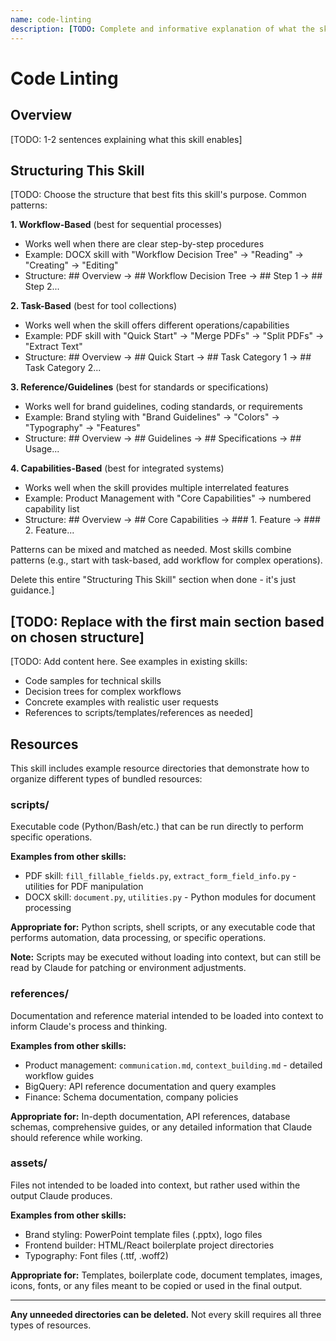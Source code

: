 ```yaml
---
name: code-linting
description: [TODO: Complete and informative explanation of what the skill does and when to use it. Include WHEN to use this skill - specific scenarios, file types, or tasks that trigger it.]
---
```


# Code Linting

## Overview

[TODO: 1-2 sentences explaining what this skill enables]

## Structuring This Skill

[TODO: Choose the structure that best fits this skill's purpose. Common patterns:

**1. Workflow-Based** (best for sequential processes)
- Works well when there are clear step-by-step procedures
- Example: DOCX skill with "Workflow Decision Tree" → "Reading" → "Creating" → "Editing"
- Structure: ## Overview → ## Workflow Decision Tree → ## Step 1 → ## Step 2...

**2. Task-Based** (best for tool collections)
- Works well when the skill offers different operations/capabilities
- Example: PDF skill with "Quick Start" → "Merge PDFs" → "Split PDFs" → "Extract Text"
- Structure: ## Overview → ## Quick Start → ## Task Category 1 → ## Task Category 2...

**3. Reference/Guidelines** (best for standards or specifications)
- Works well for brand guidelines, coding standards, or requirements
- Example: Brand styling with "Brand Guidelines" → "Colors" → "Typography" → "Features"
- Structure: ## Overview → ## Guidelines → ## Specifications → ## Usage...

**4. Capabilities-Based** (best for integrated systems)
- Works well when the skill provides multiple interrelated features
- Example: Product Management with "Core Capabilities" → numbered capability list
- Structure: ## Overview → ## Core Capabilities → ### 1. Feature → ### 2. Feature...

Patterns can be mixed and matched as needed. Most skills combine patterns (e.g., start with task-based, add workflow for complex operations).

Delete this entire "Structuring This Skill" section when done - it's just guidance.]

## [TODO: Replace with the first main section based on chosen structure]

[TODO: Add content here. See examples in existing skills:
- Code samples for technical skills
- Decision trees for complex workflows
- Concrete examples with realistic user requests
- References to scripts/templates/references as needed]

## Resources

This skill includes example resource directories that demonstrate how to organize different types of bundled resources:

### scripts/
Executable code (Python/Bash/etc.) that can be run directly to perform specific operations.

**Examples from other skills:**
- PDF skill: `fill_fillable_fields.py`, `extract_form_field_info.py` - utilities for PDF manipulation
- DOCX skill: `document.py`, `utilities.py` - Python modules for document processing

**Appropriate for:** Python scripts, shell scripts, or any executable code that performs automation, data processing, or specific operations.

**Note:** Scripts may be executed without loading into context, but can still be read by Claude for patching or environment adjustments.

### references/
Documentation and reference material intended to be loaded into context to inform Claude's process and thinking.

**Examples from other skills:**
- Product management: `communication.md`, `context_building.md` - detailed workflow guides
- BigQuery: API reference documentation and query examples
- Finance: Schema documentation, company policies

**Appropriate for:** In-depth documentation, API references, database schemas, comprehensive guides, or any detailed information that Claude should reference while working.

### assets/
Files not intended to be loaded into context, but rather used within the output Claude produces.

**Examples from other skills:**
- Brand styling: PowerPoint template files (.pptx), logo files
- Frontend builder: HTML/React boilerplate project directories
- Typography: Font files (.ttf, .woff2)

**Appropriate for:** Templates, boilerplate code, document templates, images, icons, fonts, or any files meant to be copied or used in the final output.

---

**Any unneeded directories can be deleted.** Not every skill requires all three types of resources.
